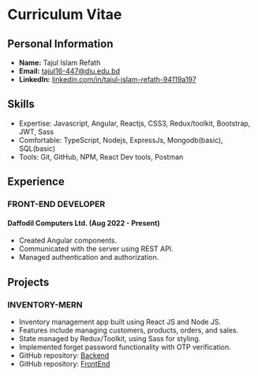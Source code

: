# Curriculum Vitae

## Personal Information
- **Name:** Tajul Islam Refath
- **Email:** tajul16-447@diu.edu.bd
- **LinkedIn:** [linkedin.com/in/tajul-islam-refath-94119a197](https://www.linkedin.com/in/tajul-islam-refath-94119a197)

## Skills
- Expertise: Javascript, Angular, Reactjs, CSS3, Redux/toolkit, Bootstrap, JWT, Sass
- Comfortable: TypeScript, Nodejs, ExpressJs, Mongodb(basic), SQL(basic)
- Tools: Git, GitHub, NPM, React Dev tools, Postman

## Experience
### FRONT-END DEVELOPER
#### Daffodil Computers Ltd. (Aug 2022 - Present)
- Created Angular components.
- Communicated with the server using REST API.
- Managed authentication and authorization.


## Projects
### INVENTORY-MERN
- Inventory management app built using React JS and Node JS.
- Features include managing customers, products, orders, and sales.
- State managed by Redux/Toolkit, using Sass for styling.
- Implemented forget password functionality with OTP verification.
- GitHub repository: [Backend](https://github.com/tajul-islam-refath/inventory-mern-backend)
- GitHub repository: [FrontEnd](https://github.com/tajul-islam-refath/inventory-mern-frontend)
